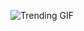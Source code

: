 ![Trending GIF](https://media2.giphy.com/media/v1.Y2lkPThiYjIxNzcyaWVqajQ4b2FuNzMxeTV5cDF1bWN2Ym1iOWFyODJvcTJ3dzkwYnV4NiZlcD12MV9naWZzX3NlYXJjaCZjdD1n/YQitE4YNQNahy/giphy.gif)
